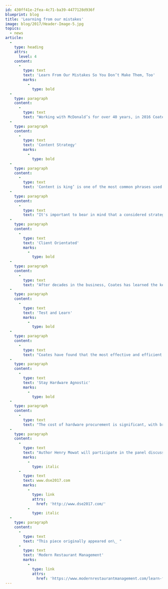 ```yaml
---
id: 430ff41e-2fea-4c71-ba39-4477128d936f
blueprint: blog
title: 'Learning from our mistakes'
image: blog/2017/Header-Image-5.jpg
topics:
  - news
article:
  -
    type: heading
    attrs:
      level: 4
    content:
      -
        type: text
        text: 'Learn From Our Mistakes So You Don’t Make Them, Too'
        marks:
          -
            type: bold
  -
    type: paragraph
    content:
      -
        type: text
        text: "Working with McDonald’s for over 40 years, in 2016 Coates completed a national rollout for McDonald’s Create Your Taste in Australia and New Zealand, and McDonald’s Experience Of The Future restaurants in China and Japan. Having worked with \_McDonald’s, Coates will now leverage the key information they gained from the digital drive thru, digital menu board and kiosk rollout as a platform for the U.S. market.\_In the upcoming panel discussion, “Learn from Our Mistakes so You Don't Make Then Too,” at Digital Signage Expo 2017, I will discuss Coates’ core findings and key factors of the businesses success.\_ The highlights of the panel will include an in-depth look at a few standout topics."
  -
    type: paragraph
    content:
      -
        type: text
        text: 'Content Strategy'
        marks:
          -
            type: bold
  -
    type: paragraph
    content:
      -
        type: text
        text: 'Content is king’ is one of the most common phrases used in marketing today; it is not content itself that drives success, but the strategy behind it. Coates has learned that the most fundamental question at the beginning of a relationship with a new client is “What is your content strategy for in-store merchandising?”'
  -
    type: paragraph
    content:
      -
        type: text
        text: "It's important to bear in mind that a considered strategy for relevant, targeted messaging is crucial for success and should never be overshadowed by the latest technology."
  -
    type: paragraph
    content:
      -
        type: text
        text: 'Client Orientated'
        marks:
          -
            type: bold
  -
    type: paragraph
    content:
      -
        type: text
        text: "After decades in the business, Coates has learned the key of success is expertly determining the right solution for the specific client, and how to readily deploy it. There is no one right approach to rolling out a project of scale, it’s a science of defining the brands top objectives for their market and how that environment will react. It's important to not just\_be any other supplier, but a transformative partner for your clients."
  -
    type: paragraph
    content:
      -
        type: text
        text: 'Test and Learn'
        marks:
          -
            type: bold
  -
    type: paragraph
    content:
      -
        type: text
        text: "Coates have found that the most effective and efficient deployments involved partnering with brands from the get go, and walking them through a digital journey. It can be overwhelming turning on all functionality at once, which is why Coates use a staged deployment approach, to measure the success of various content, location and product configurations. It's crucial to have a unit of experts in content, technology and strategy to ensure a well-developed and measured approach is used to analyze what works and what doesn’t."
  -
    type: paragraph
    content:
      -
        type: text
        text: 'Stay Hardware Agnostic'
        marks:
          -
            type: bold
  -
    type: paragraph
    content:
      -
        type: text
        text: "The cost of hardware procurement is significant, with brands having differing needs and requiring various price points. Staying hardware agnostic allows companies\_to offer the optimal solution no matter the size or scope of the job. Clients appreciate the choice and their loyalty reflects that."
  -
    type: paragraph
    content:
      -
        type: text
        text: "Author Henry Mowat will participate in the panel discussion entitled, “Learn from Our Mistakes So You Don’t Make Them Too,” on Thursday March 30 at 11 a.m. at DSE 2017 2017 to be held at the Las Vegas Convention Center. For more information on this or any educational program offered at DSE 2017 or to learn more about digital signage go to\_"
        marks:
          -
            type: italic
      -
        type: text
        text: www.dse2017.com
        marks:
          -
            type: link
            attrs:
              href: 'http://www.dse2017.com/'
          -
            type: italic
  -
    type: paragraph
    content:
      -
        type: text
        text: "This piece originally appeared on\_ "
      -
        type: text
        text: 'Modern Restaurant Management'
        marks:
          -
            type: link
            attrs:
              href: 'https://www.modernrestaurantmanagement.com/learn-from-our-mistakes-so-you-dont-make-them-too/'
---
```

